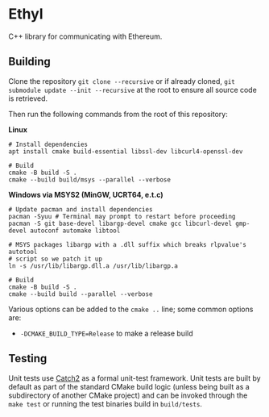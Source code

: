 # Ethyl

C++ library for communicating with Ethereum.

## Building

Clone the repository `git clone --recursive` or if already cloned, `git
submodule update --init --recursive` at the root to ensure all source code is
retrieved.

Then run the following commands from the root of this repository:

**Linux**

```
# Install dependencies
apt install cmake build-essential libssl-dev libcurl4-openssl-dev

# Build
cmake -B build -S .
cmake --build build/msys --parallel --verbose
```

**Windows via MSYS2 (MinGW, UCRT64, e.t.c)**

```
# Update pacman and install dependencies
pacman -Syuu # Terminal may prompt to restart before proceeding
pacman -S git base-devel libargp-devel cmake gcc libcurl-devel gmp-devel autoconf automake libtool

# MSYS packages libargp with a .dll suffix which breaks rlpvalue's autotool
# script so we patch it up
ln -s /usr/lib/libargp.dll.a /usr/lib/libargp.a

# Build
cmake -B build -S .
cmake --build build --parallel --verbose
```

Various options can be added to the `cmake ..` line; some common options are:
- `-DCMAKE_BUILD_TYPE=Release` to make a release build

## Testing

Unit tests use [Catch2](https://github.com/catchorg/Catch2) as a formal
unit-test framework. Unit tests are built by default as part of the standard
CMake build logic (unless being built as a subdirectory of another CMake
project) and can be invoked through the `make test` or running the test binaries
build in `build/tests`.
